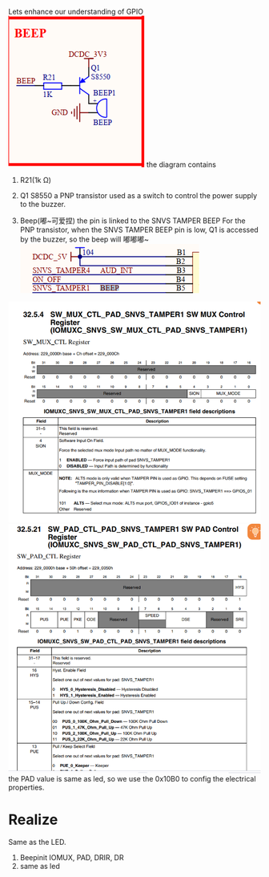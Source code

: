 Lets enhance our understanding of GPIO
![alt text](image.png)
the diagram contains
1. R21(1k Ω)
2. Q1 S8550
a PNP transistor used as a switch to control the power supply to the buzzer.

3. Beep(嘟~可爱捏)
the pin is linked to the SNVS TAMPER BEEP
For the PNP transistor, when the SNVS TAMPER BEEP pin is low, Q1 is accessed by the buzzer, so the beep will 嘟嘟嘟~
![alt text](image-1.png)  

![alt text](image-2.png)
![alt text](image-3.png)
the PAD value is same as led, so we use the 0x10B0
to config the electrical properties.
# Realize
Same as the LED.
1. Beepinit
IOMUX, PAD, DRIR, DR
2. same as led